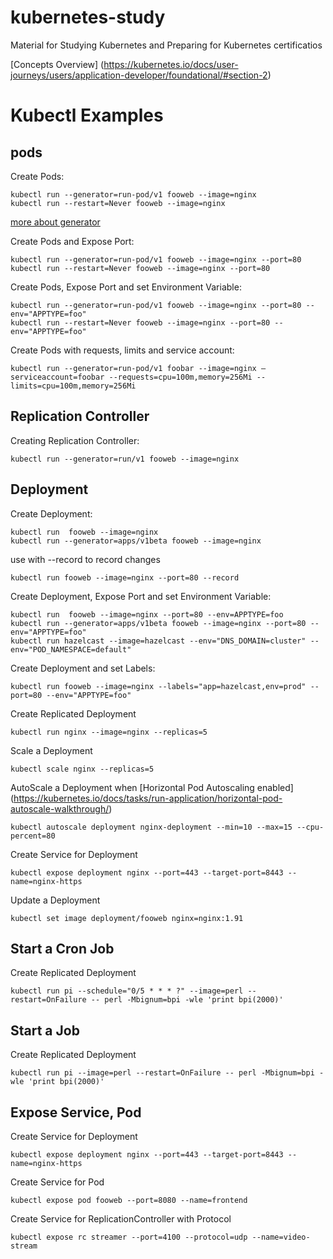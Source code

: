 # kubernetes-study
Material for Studying Kubernetes and Preparing for Kubernetes certificatios

[Concepts Overview] (https://kubernetes.io/docs/user-journeys/users/application-developer/foundational/#section-2)

# Kubectl Examples

## pods

Create Pods:
``` 
kubectl run --generator=run-pod/v1 fooweb --image=nginx
kubectl run --restart=Never fooweb --image=nginx

```

[more about generator](https://kubernetes.io/docs/reference/kubectl/conventions/#generators)

Create Pods and Expose Port:
``` 
kubectl run --generator=run-pod/v1 fooweb --image=nginx --port=80
kubectl run --restart=Never fooweb --image=nginx --port=80

```

Create Pods, Expose Port and set Environment Variable:
``` 
kubectl run --generator=run-pod/v1 fooweb --image=nginx --port=80 --env="APPTYPE=foo"
kubectl run --restart=Never fooweb --image=nginx --port=80 --env="APPTYPE=foo"

```

Create Pods with requests, limits and service account:
``` 
kubectl run --generator=run-pod/v1 foobar --image=nginx — serviceaccount=foobar --requests=cpu=100m,memory=256Mi --limits=cpu=100m,memory=256Mi

```

## Replication Controller

Creating Replication Controller:
``` 
kubectl run --generator=run/v1 fooweb --image=nginx

```

## Deployment

Create Deployment:
``` 
kubectl run  fooweb --image=nginx
kubectl run --generator=apps/v1beta fooweb --image=nginx

```

use with --record to record changes

```
kubectl run fooweb --image=nginx --port=80 --record

```


Create Deployment, Expose Port and set Environment Variable:
``` 
kubectl run  fooweb --image=nginx --port=80 --env=APPTYPE=foo
kubectl run --generator=apps/v1beta fooweb --image=nginx --port=80 --env="APPTYPE=foo"
kubectl run hazelcast --image=hazelcast --env="DNS_DOMAIN=cluster" --env="POD_NAMESPACE=default"

```

Create Deployment and set Labels:
``` 
kubectl run fooweb --image=nginx --labels="app=hazelcast,env=prod" --port=80 --env="APPTYPE=foo"

```

Create Replicated Deployment
```
kubectl run nginx --image=nginx --replicas=5

```

Scale a Deployment
```
kubectl scale nginx --replicas=5

```


AutoScale a Deployment when [Horizontal Pod Autoscaling enabled] (https://kubernetes.io/docs/tasks/run-application/horizontal-pod-autoscale-walkthrough/)
```
kubectl autoscale deployment nginx-deployment --min=10 --max=15 --cpu-percent=80

```


Create Service for Deployment
```
kubectl expose deployment nginx --port=443 --target-port=8443 --name=nginx-https

```

Update a Deployment
```
kubectl set image deployment/fooweb nginx=nginx:1.91

```



## Start a Cron Job

Create Replicated Deployment
```
kubectl run pi --schedule="0/5 * * * ?" --image=perl --restart=OnFailure -- perl -Mbignum=bpi -wle 'print bpi(2000)'

```

## Start a Job

Create Replicated Deployment
```
kubectl run pi --image=perl --restart=OnFailure -- perl -Mbignum=bpi -wle 'print bpi(2000)'

```


## Expose Service, Pod

Create Service for Deployment
```
kubectl expose deployment nginx --port=443 --target-port=8443 --name=nginx-https

```

Create Service for Pod
```
kubectl expose pod fooweb --port=8080 --name=frontend

```

Create Service for ReplicationController with Protocol
```
kubectl expose rc streamer --port=4100 --protocol=udp --name=video-stream

```

